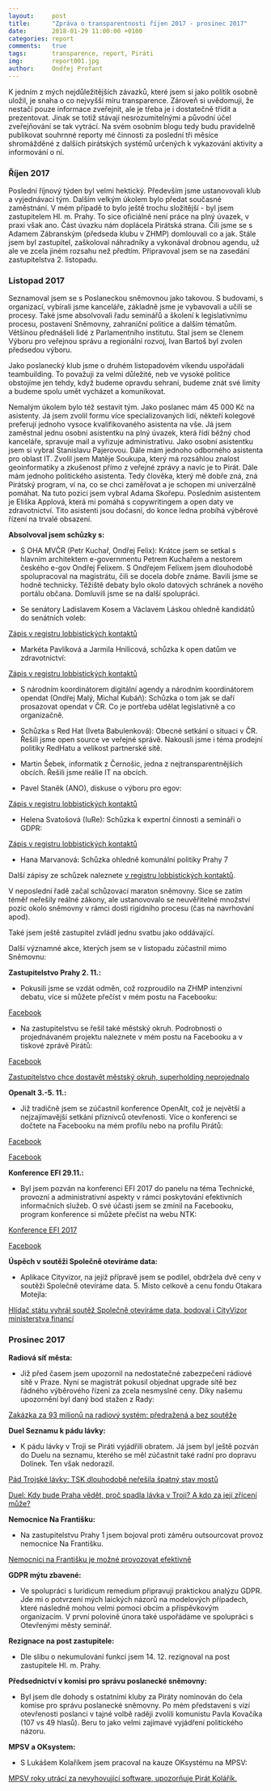 ```yaml
---
layout:     post
title:      "Zpráva o transparentnosti říjen 2017 - prosinec 2017"
date:       2018-01-29 11:00:00 +0100
categories: report
comments:   true
tags:       transparence, report, Piráti
img:        report001.jpg
author:     Ondřej Profant
---
```


K jedním z mých nejdůležitějších závazků, které jsem si jako politik osobně uložil, je snaha o co nejvyšší míru transparence. Zároveň si uvědomuji, že nestačí pouze informace zveřejnit, ale je třeba je i dostatečně třídit a prezentovat. Jinak se totiž stávají nesrozumitelnými a původní účel zveřejňování se tak vytrácí. Na svém osobním blogu tedy budu pravidelně publikovat souhrnné reporty mé činnosti za poslední tři měsíce shromážděné z dalších pirátských systémů určených k vykazování aktivity a informování o ní.

<!--more-->

### Říjen 2017

Poslední říjnový týden byl velmi hektický. Především jsme ustanovovali klub a vyjednávací tým. Dalším velkým úkolem bylo předat současné zaměstnání. V mém případě to bylo ještě trochu složitější - byl jsem zastupitelem Hl. m. Prahy. To sice oficiálně není práce na plný úvazek, v praxi však ano. Část úvazku nám doplácela Pirátská strana. Čili jsme se s Adamem Zábranským (předseda klubu v ZHMP) domlouvali co a jak. Stále jsem byl zastupitel, zaškoloval náhradníky a vykonával drobnou agendu, už ale ve zcela jiném rozsahu než předtím. Připravoval jsem se na zasedání zastupitelstva 2. listopadu.

### Listopad 2017

Seznamoval jsem se s Poslaneckou sněmovnou jako takovou. S budovami, s organizací, vybírali jsme kanceláře, základně jsme je vybavovali a učili se procesy. Také jsme absolvovali řadu seminářů a školení k legislativnímu procesu, postavení Sněmovny, zahraniční politice a dalším tématům. Většinou přednášeli lidé z Parlamentního institutu. Stal jsem se členem Výboru pro veřejnou správu a regionální rozvoj, Ivan Bartoš byl zvolen předsedou výboru.

Jako poslanecký klub jsme o druhém listopadovém víkendu uspořádali teambuilding. To považuji za velmi důležité, neb ve vysoké politice obstojíme jen tehdy, když budeme opravdu sehraní, budeme znát své limity a budeme spolu umět vycházet a komunikovat.

Nemalým úkolem bylo též sestavit tým. Jako poslanec mám 45 000 Kč na asistenty. Já jsem zvolil formu více specializovaných lidí, někteří kolegové preferují jednoho vysoce kvalifikovaného asistenta na vše. Já jsem zaměstnal jednu osobní asistentku na plný úvazek, která řídí běžný chod kanceláře, spravuje mail a vyřizuje administrativu. Jako osobní asistentku jsem si vybral Stanislavu Pajerovou. Dále mám jednoho odborného asistenta pro oblast IT. Zvolil jsem Matěje Soukupa, který má rozsáhlou znalost geoinformatiky a zkušenost přímo z veřejné zprávy a navíc je to Pirát. Dále mám jednoho politického asistenta. Tedy člověka, který mě dobře zná, zná Pirátský program, ví na, co se chci zaměřovat a je schopen mi univerzálně pomáhat. Na tuto pozici jsem vybral Adama Skořepu. Posledním asistentem je Eliška Applová, která mi pomáhá s copywritingem a open daty ve zdravotnictví. Tito asistenti jsou dočasní, do konce ledna probíhá výběrové řízení na trvalé obsazení.

**Absolvoval jsem schůzky s:**
- S OHA MVČR (Petr Kuchař, Ondřej Felix): Krátce jsem se setkal s hlavním architektem e-governmentu Petrem Kuchařem a nestorem českého e-gov Ondřej Felixem. S Ondřejem Felixem jsem dlouhodobě spolupracoval na magistrátu, čili se docela dobře známe. Bavili jsme se hodně technicky. Těžiště debaty bylo okolo datových schránek a nového portálu občana. Domluvili jsme se na další spolupráci.

- Se senátory Ladislavem Kosem a Václavem Láskou ohledně kandidátů do senátních voleb: 

[Zápis v registru lobbistických kontaktů](https://forum.pirati.cz/vstupy-a-vystupy-f570/evidence-lobbistickych-kontaktu-t13315-860.html#p525608)

- Markéta Pavlíková a Jarmila Hnilicová, schůzka k open datům ve zdravotnictví: 

[Zápis v registru lobbistických kontaktů](https://forum.pirati.cz/vstupy-a-vystupy-f570/evidence-lobbistickych-kontaktu-t13315-890.html#p527118)

- S národním koordinátorem digitální agendy a národním koordinátorem opendat (Ondřej Malý, Michal Kubáň): Schůzka o tom jak se daří prosazovat opendat v ČR. Co je portřeba udělat legislativně a co organizačně.

- Schůzka s Red Hat (Iveta Babulenková): Obecné setkání o situaci v ČR. Řešili jsme open source ve veřejné správě. Nakousli jsme i téma prodejní politiky RedHatu a velikost partnerské sítě.

- Martin Šebek, informatik z Černošic, jedna z nejtransparentnějších obcích. Řešili jsme reálie IT na obcích.

- Pavel Staněk (ANO), diskuse o výboru pro egov: 

[Zápis v registru lobbistických kontaktů](https://forum.pirati.cz/vstupy-a-vystupy-f570/evidence-lobbistickych-kontaktu-t13315-890.html#p527121)

- Helena Svatošová (IuRe): Schůzka k expertní činnosti a semináři o GDPR:

[Zápis v registru lobbistických kontaktů](https://forum.pirati.cz/vstupy-a-vystupy-f570/evidence-lobbistickych-kontaktu-t13315-930.html#p529142)

- Hana Marvanová: Schůzka ohledně komunální politiky Prahy 7

Další zápisy ze schůzek naleznete [v registru lobbistických kontaktů](https://forum.pirati.cz/vstupy-a-vystupy-f570/evidence-lobbistickych-kontaktu-t13315-1040.html#p535975).

V neposlední řadě začal schůzovací maraton sněmovny. Sice se zatím téměř neřešily reálné zákony, ale ustanovovalo se neuvěřitelné množství pozic okolo sněmovny v rámci dosti rigidního procesu (čas na navrhování apod).

Také jsem ještě zastupitel zvládl jednu svatbu jako oddávající.

Další významné akce, kterých jsem se v listopadu zúčastnil mimo Sněmovnu:

**Zastupitelstvo Prahy 2. 11.:**
- Pokusili jsme se vzdát odměn, což rozproudilo na ZHMP intenzivní debatu, více si můžete přečíst v mém postu na Facebooku:

[Facebook](https://www.facebook.com/ondrej.profant/posts/10210349508960780)

- Na zastupitelstvu se řešil také městský okruh. Podrobnosti o projednávaném projektu naleznete v mém postu na Facebooku a v tiskové zprávě Pirátů: 

[Facebook](https://www.facebook.com/photo.php?fbid=10210351408728273&set=a.1201348920569.2028682.1433957499&type=3)

[Zastupitelstvo chce dostavět městský okruh, superholding neprojednalo](https://praha.pirati.cz/blanka-2-a-chystany-superholding.html)

**Openalt 3.-5. 11.:**
- Již tradičně jsem se zúčastnil konference OpenAlt, což je největší a nejzajímavější setkání příznivců otevřenosti. Více o konferenci se dočtete na Facebooku na mém profilu nebo na profilu Pirátů:

[Facebook](https://www.facebook.com/ceska.piratska.strana/posts/10155338033579039)

[Facebook](https://www.facebook.com/ondrej.profant/posts/10210357702925624)

**Konference EFI 29.11.:**
- Byl jsem pozván na konferenci EFI 2017 do panelu na téma Technické, provozní a administrativní aspekty v rámci poskytování efektivních informačních služeb. O své účasti jsem se zmínil na Facebooku, program konference si můžete přečíst na webu NTK:

[Konference EFI 2017](https://www.techlib.cz/cs/83832-efi-2017)

[Facebook](https://www.facebook.com/photo.php?fbid=10210534398462902&set=a.1201348920569.2028682.1433957499&type=3&theater)

**Úspěch v soutěži Společně otevíráme data:**
- Aplikace Cityvizor, na jejíž přípravě jsem se podílel, obdržela dvě ceny v soutěži Společně otevíráme data. 5. Místo celkově a cenu fondu Otakara Motejla:

[Hlídač státu vyhrál soutěž Společně otevíráme data, bodoval i CityVizor ministerstva financí](https://www.lupa.cz/clanky/hlidac-statu-vyhral-soutez-spolecne-otevirame-data-bodoval-i-cityvizor-ministerstva-financi/)

### Prosinec 2017

**Radiová síť města:**
- Již před časem jsem upozornil na nedostatečné zabezpečení rádiové sítě v Praze. Nyní se magistrát pokusil objednat upgrade sítě bez řádného výběrového řízení za zcela nesmyslné ceny. Díky našemu upozornění byl daný bod stažen z Rady: 

[Zakázka za 93 milionů na radiový systém: předražená a bez soutěže](https://praha.pirati.cz/jrbu-na-mrs.html)

**Duel Seznamu k pádu lávky:**
- K pádu lávky v Troji se Piráti vyjádřili obratem. Já jsem byl ještě pozván do Duelu na seznamu, kterého se měl zúčastnit také radní pro dopravu Dolínek. Ten však nedorazil.

[Pád Trojské lávky: TSK dlouhodobě neřešila špatný stav mostů](https://praha.pirati.cz/pirati-k-padu-lavky-v-troji.html)

[Duel: Kdy bude Praha vědět, proč spadla lávka v Troji? A kdo za její zřícení může?](https://www.seznamzpravy.cz/clanek/kdy-bude-praha-vedet-proc-spadla-lavka-v-troji-a-kdo-za-jeji-zriceni-muze-40601)

**Nemocnice Na Františku:**
- Na zastupitelstvu Prahy 1 jsem bojoval proti záměru outsourcovat provoz nemocnice Na Františku.

[Nemocnici na Františku je možné provozovat efektivně](https://praha.pirati.cz/nemocnici-na-frantisku-lze-provozovat-efektivne.html)

**GDPR mýtu zbavené:**
- Ve spolupráci s Iuridicum remedium připravuji praktickou analýzu GDPR. Jde mi o potvrzení mých laických názorů na modelových případech, které následně mohou velmi pomoci obcím a příspěvkovým organizacím. V první polovině února také uspořádáme ve spolupráci s Otevřenými městy seminář.

**Rezignace na post zastupitele:**
- Dle slibu o nekumulování funkcí jsem 14. 12. rezignoval na post zastupitele Hl. m. Prahy.

**Předsednictví v komisi pro správu poslanecké sněmovny:**
- Byl jsem dle dohody s ostatními kluby za Piráty nominován do čela komise pro správu poslanecké sněmovny. Po mém představení s vizí otevřenosti poslanci v tajné volbě raději zvolili komunistu Pavla Kovačíka (107 vs 49 hlasů). Beru to jako velmi zajímavé vyjádření politického názoru.

**MPSV a OKsystem:**
- S Lukášem Kolaříkem jsem pracoval na kauze OKsystému na MPSV: 

[MPSV roky utrácí za nevyhovující software, upozorňuje Pirát Kolářík.](https://www.pirati.cz/tiskove-zpravy/software-je-nevyhodny.html)
